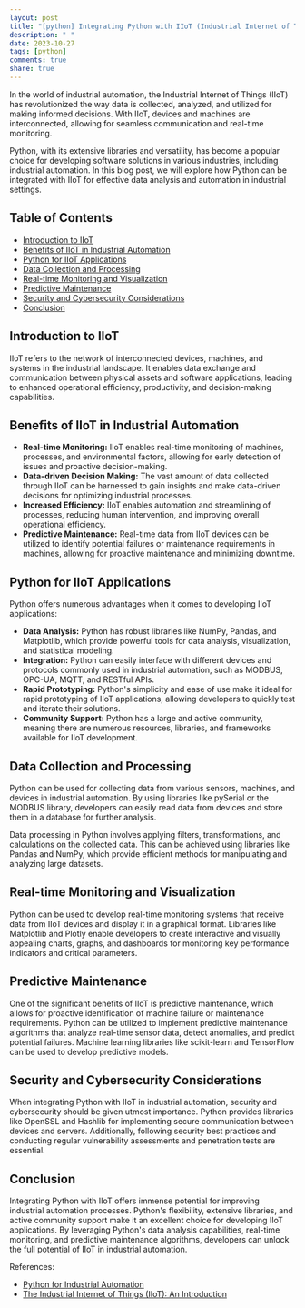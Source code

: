 ```yaml
---
layout: post
title: "[python] Integrating Python with IIoT (Industrial Internet of Things) in industrial automation"
description: " "
date: 2023-10-27
tags: [python]
comments: true
share: true
---
```


In the world of industrial automation, the Industrial Internet of Things (IIoT) has revolutionized the way data is collected, analyzed, and utilized for making informed decisions. With IIoT, devices and machines are interconnected, allowing for seamless communication and real-time monitoring.

Python, with its extensive libraries and versatility, has become a popular choice for developing software solutions in various industries, including industrial automation. In this blog post, we will explore how Python can be integrated with IIoT for effective data analysis and automation in industrial settings.

## Table of Contents
- [Introduction to IIoT](#introduction-to-iiot)
- [Benefits of IIoT in Industrial Automation](#benefits-of-iiot-in-industrial-automation)
- [Python for IIoT Applications](#python-for-iiot-applications)
- [Data Collection and Processing](#data-collection-and-processing)
- [Real-time Monitoring and Visualization](#real-time-monitoring-and-visualization)
- [Predictive Maintenance](#predictive-maintenance)
- [Security and Cybersecurity Considerations](#security-and-cybersecurity-considerations)
- [Conclusion](#conclusion)

## Introduction to IIoT
IIoT refers to the network of interconnected devices, machines, and systems in the industrial landscape. It enables data exchange and communication between physical assets and software applications, leading to enhanced operational efficiency, productivity, and decision-making capabilities.

## Benefits of IIoT in Industrial Automation
- **Real-time Monitoring:** IIoT enables real-time monitoring of machines, processes, and environmental factors, allowing for early detection of issues and proactive decision-making.
- **Data-driven Decision Making:** The vast amount of data collected through IIoT can be harnessed to gain insights and make data-driven decisions for optimizing industrial processes.
- **Increased Efficiency:** IIoT enables automation and streamlining of processes, reducing human intervention, and improving overall operational efficiency.
- **Predictive Maintenance:** Real-time data from IIoT devices can be utilized to identify potential failures or maintenance requirements in machines, allowing for proactive maintenance and minimizing downtime.

## Python for IIoT Applications
Python offers numerous advantages when it comes to developing IIoT applications:

- **Data Analysis:** Python has robust libraries like NumPy, Pandas, and Matplotlib, which provide powerful tools for data analysis, visualization, and statistical modeling.
- **Integration:** Python can easily interface with different devices and protocols commonly used in industrial automation, such as MODBUS, OPC-UA, MQTT, and RESTful APIs.
- **Rapid Prototyping:** Python's simplicity and ease of use make it ideal for rapid prototyping of IIoT applications, allowing developers to quickly test and iterate their solutions.
- **Community Support:** Python has a large and active community, meaning there are numerous resources, libraries, and frameworks available for IIoT development.

## Data Collection and Processing
Python can be used for collecting data from various sensors, machines, and devices in industrial automation. By using libraries like pySerial or the MODBUS library, developers can easily read data from devices and store them in a database for further analysis.

Data processing in Python involves applying filters, transformations, and calculations on the collected data. This can be achieved using libraries like Pandas and NumPy, which provide efficient methods for manipulating and analyzing large datasets.

## Real-time Monitoring and Visualization
Python can be used to develop real-time monitoring systems that receive data from IIoT devices and display it in a graphical format. Libraries like Matplotlib and Plotly enable developers to create interactive and visually appealing charts, graphs, and dashboards for monitoring key performance indicators and critical parameters.

## Predictive Maintenance
One of the significant benefits of IIoT is predictive maintenance, which allows for proactive identification of machine failure or maintenance requirements. Python can be utilized to implement predictive maintenance algorithms that analyze real-time sensor data, detect anomalies, and predict potential failures. Machine learning libraries like scikit-learn and TensorFlow can be used to develop predictive models.

## Security and Cybersecurity Considerations
When integrating Python with IIoT in industrial automation, security and cybersecurity should be given utmost importance. Python provides libraries like OpenSSL and Hashlib for implementing secure communication between devices and servers. Additionally, following security best practices and conducting regular vulnerability assessments and penetration tests are essential.

## Conclusion
Integrating Python with IIoT offers immense potential for improving industrial automation processes. Python's flexibility, extensive libraries, and active community support make it an excellent choice for developing IIoT applications. By leveraging Python's data analysis capabilities, real-time monitoring, and predictive maintenance algorithms, developers can unlock the full potential of IIoT in industrial automation.

References:
- [Python for Industrial Automation](https://www.codeforge.com/article/python-for-industrial-automation)
- [The Industrial Internet of Things (IIoT): An Introduction](https://www.honeywellprocess.com/en-US/explore/products/Industrial-IoT-(IIoT).html)